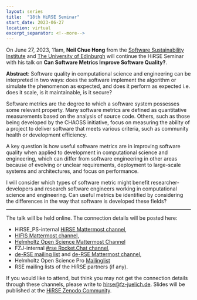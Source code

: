 ```yaml
---
layout: series
title:  "18th HiRSE Seminar"
start_date: 2023-06-27
location: virtual
excerpt_separator: <!--more-->
---
```


On June 27, 2023, 11am, **Neil Chue Hong** from the [Software Sustainability Institute](https://www.software.ac.uk/about/staff/person/neil-chue-hong) and [The University of Edinburgh](https://www.ed.ac.uk/profile/neil-chue-hong) will continue the HiRSE Seminar with his talk on **Can Software Metrics Improve Software Quality?**. 
<!--more-->

**Abstract**:
Software quality in computational science and engineering can be interpreted in two ways: does the software implement the algorithm or simulate the phenomenon as expected, and does it perform as expected i.e. does it scale, is it maintainable, is it secure?

Software metrics are the degree to which a software system possesses some relevant property. Many software metrics are defined as quantitative measurements based on the analysis of source code. Others, such as those being developed by the CHAOSS initiative, focus on measuring the ability of a project to deliver software that meets various criteria, such as community health or development efficiency.

A key question is how useful software metrics are in improving software quality when applied to development in computational science and engineering, which can differ from software engineering in other areas because of evolving or unclear requirements, deployment to large-scale systems and architectures, and focus on performance.

I will consider which types of software metric might benefit researcher-developers and research software engineers working in computational science and engineering. Can useful metrics be identified by considering the differences in the way that software is developed these fields?


***

The talk will be held online. The connection details will be posted here:

* HiRSE_PS-internal [HiRSE Mattermost channel](https://mattermost.hzdr.de/hirse),
* [HIFIS Mattermost channel](https://mattermost.hzdr.de/hifis), 
* [Helmholtz Open Science Mattermost Channel](https://mattermost.hzdr.de/open-science)
* FZJ-internal [#rse Rocket.Chat channel](https://chat.fz-juelich.de/channel/rse),
* [de-RSE mailing list](https://de-rse.org/de/join.html) and [de-RSE Mattermost channel](https://chat.gwdg.de/channel/derse),
* Helmholtz Open Science Pro [Mailinglist](https://os.helmholtz.de/en/newsroom/mailing-list/)
* RSE mailing lists of the HiRSE partners (if any).

If you would like to attend, but think you may not get the connection details through these channels, please write to [hirse@fz-juelich.de](mailto:hirse@fz-juelich.de). Slides will be published at the [HiRSE Zenodo Community](https://zenodo.org/communities/hirse/).
